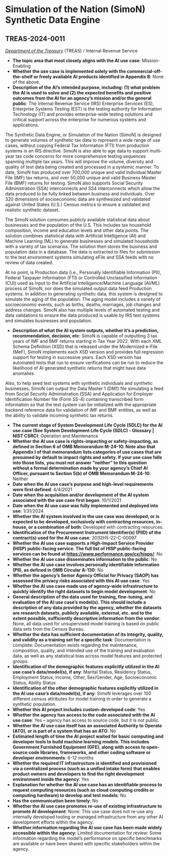 # Simulation of the Nation (SimoN) Synthetic Data Engine
## TREAS-2024-0011
_[Department of the Treasury](<../3_agency/Department of the Treasury.md>)_ (TREAS) / Internal Revenue Service


+ **The topic area that most closely aligns with the AI use case**: Mission-Enabling
+ **Whether the use case is implemented solely with the commercial-off-the-shelf or freely available AI products identified in Appendix B**: None of the above.
+ **Description of the AI’s intended purpose, including: (1) what problem the AI is used to solve and (2) the expected benefits and positive outcomes from the AI for an agency’s mission and/or the general public**: The Internal Revenue Service (IRS) Enterprise Services (ES), Enterprise Systems Testing (EST) is the testing authority for Information Technology (IT) and provides enterprise-wide testing solutions and critical support across the enterprise for numerous systems and applications.  

The Synthetic Data Engine, or Simulation of the Nation (SimoN) is designed to generate volumes of synthetic tax data to represent a wide range of use cases, without copying Federal Tax Information (FTI) from production systems is an IRS directive.  SimoN is also able to age data to support multi-year tax code concerns for more comprehensive testing sequences spanning multiple tax years. This will improve the volume, diversity and quality of test data being created and processed in a systemic manner. To date, SimoN has produced over 700,000 unique and valid Individual Master File (IMF) tax returns, and over 50,000 unique and valid Business Master File (BMF) returns for testing. SimoN also supports Social Security Administration (SSA) interconnects and SS4 interconnects which allow the data produced to be fully linked between business and individuals. Over 320 dimensions of socioeconomic data are synthesized and validated against United States (U.S.) Census metrics to ensure a validated and realistic synthetic dataset. 

The SimoN solution consumes publicly available statistical data about businesses and the population of the U.S. This includes tax household composition, income and education levels and other data points. The solution combines statistical data with Artificial Intelligence (AI) and Machine Learning (ML) to generate businesses and simulated households with a variety of tax scenarios. The solution then stores the business and population data in a database.  The data is extracted to files for submission to the test environment systems simulating eFile and SSA feeds with no review of data created.

At no point, is Production data (i.e., Personally Identifiable Information (PII), Federal Taxpayer Information (FTI) or Controlled Unclassified Information (CUI) used as input to the Artificial Intelligence/Machine Language (AI/ML) process of SimoN, nor does the simulated output data feed Production systems. In addition to generating synthetic data, this system is designed to simulate the aging of the population. The aging model includes a variety of socioeconomic events, such as births, deaths, marriages, job changes and address changes. SimoN also has multiple levels of automated testing and data validations to ensure the data produced is usable by IRS test systems and simulates businesses and population.
+ **Description of what the AI system outputs, whether it’s a prediction, recommendation, decision, etc**: SimoN is capable of outputting 3 tax years of IMF and BMF returns starting in Tax Year 2022. With each XML Schema Definition (XSD) that is released under the Modernized e-File (MeF), SimoN implements each XSD version and provides full regression support for testing in successive years. Each XSD version has automated tests that run to ensure verifications can be run to reduce the likelihood of AI generated synthetic returns that might have data anomalies. 

Also, to help seed test systems with synthetic individuals and synthetic businesses, SimoN can output the Data Master 1 (DM1) file simulating a feed from Social Security Administration (SSA) and Application for Employer Identification Number file (Form SS-4) containing transcribed form information so that the test system can be initialized with the appropriate backend reference data for validation of IMF and BMF entities, as well as the ability to validate incoming synthetic tax returns.
+ **The current stage of System Development Life Cycle (SDLC) for the AI use case (See System Development Life Cycle (SDLC) - Glossary | NIST CSRC)**: Operation and Maintenance
+ **Whether the AI use case is rights-impacting or safety-impacting, as defined in Section 6 of OMB Memorandum M-24-10. Note also that Appendix I of that memorandum lists categories of use cases that are presumed by default to impact rights and safety. If your use case falls into those lists, you must not answer “neither” to this question without a formal determination made by your agency’s Chief AI Officer, pursuant to Section 5(b) of OMB Memorandum M-24-10**: Neither
+ **Date when the AI use case’s purpose and high-level requirements were first defined**: 4/4/2021
+ **Date when the acquisition and/or development of the AI system associated with the use case first began**: 10/1/2021
+ **Date when the AI use case was fully implemented and deployed into use**: 1/31/2024
+ **Whether the AI system involved in the use case was developed, or is expected to be developed, exclusively with contracting resources, in-house, or a combination of both**: Developed with contracting resources.
+ **Identification of the Procurement Instrument Identifier(s) (PIID) of the contract(s) used for the AI use case**: 2032H5-22-C-00097
+ **Whether the AI use case supports a High-Impact Service Provider (HISP) public-facing service. The full list of HISP public-facing services can be found at https://www.performance.gov/cx/hisps/**: No
+ **Whether the AI use case disseminates information to the public**: No
+ **Whether the AI use case involves personally identifiable information (PII), as defined in OMB Circular A-130**: No
+ **Whether the agency’s Senior Agency Official for Privacy (SAOP) has assessed the privacy risks associated with this AI use case**: Yes
+ **Whether the AI use case made use of agency-wide infrastructure to quickly identify the right datasets to begin model development**: No
+ **General description of the data used for training, fine-tuning, and evaluation of the AI use case’s model(s). This should include a description of any data provided by the agency, whether the datasets are research datasets, publicly available, external, etc. and to the extent possible, sufficiently descriptive information from the vendor**: None, all data used for unsupervised model training is based on public data sets from the Census Bureau.
+ **Whether the data has sufficient documentation of its integrity, quality, and validity as a training set for a specific task**: Documentation is complete: Documentation exists regarding the maintenance, composition, quality, and intended use of the training and evaluation data, as well as any statistical bias across model features and protected groups.
+ **Identification of the demographic features explicitly utilized in the AI use case’s data/model(s), if any**: Marital Status, Residency Status, Employment Status, Income, Other, Sex/Gender, Age, Socioeconomic Status, Ability Status
+ **Identification of the other demographic features explicitly utilized in the AI use case’s data/model(s), if any**: SimoN leverages over 100 different census attributes for model training in order to generate a synthetic population.
+ **Whether this AI project includes custom-developed code**: Yes
+ **Whether the agency has access to the code associated with the AI use case**: Yes – agency has access to source code, but it is not public.
+ **Whether the AI use case itself has an associated Authority to Operate (ATO), or is part of a system that has an ATO**: No
+ **Estimated length of time the AI project waited for basic computing and developer tools to build machine learning models. This includes Government Furnished Equipment (GFE), along with access to open-source code libraries, frameworks, and other coding software or developer environments**: 6-12 months
+ **Whether the required IT infrastructure is identified and provisioned via a centralized process (such as a unified intake form) that enables product owners and developers to find the right development environment inside the agency**: Yes
+ **Explanation for whether the AI use case has an identifiable process to request computing resources (such as cloud computing credits or computing hardware) to develop and test models**: No
+ **Has the communication been timely**: No
+ **Whether the AI use case promotes re-use of existing infrastructure to promote AI development**: None: This use case does not re-use any internally developed tooling or managed infrastructure from any other AI development efforts within the agency.
+ **Whether information regarding the AI use case has been made widely accessible within the agency**: Limited documentation for review: Some information regarding the model’s performance on specific benchmarks are available or have been shared with specific stakeholders within the agency.